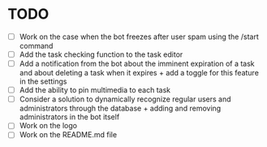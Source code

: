 # TODO
- [ ] Work on the case when the bot freezes after user spam using the /start command
- [ ] Add the task checking function to the task editor
- [ ] Add a notification from the bot about the imminent expiration of a task and about deleting a task when it expires + add a toggle for this feature in the settings
- [ ] Add the ability to pin multimedia to each task
- [ ] Consider a solution to dynamically recognize regular users and administrators through the database + adding and removing administrators in the bot itself
- [ ] Work on the logo
- [ ] Work on the README.md file

